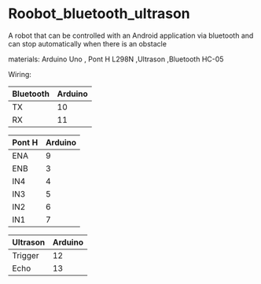 # Roobot_bluetooth_ultrason
 A robot that can be controlled with an Android application via bluetooth and can stop automatically when there is an obstacle

materials: Arduino Uno , Pont H L298N ,Ultrason ,Bluetooth HC-05

Wiring:


| Bluetooth  |    Arduino    |
| ---------- | ------------- |
| TX         |   10          |
| RX         |   11          |



| Pont H     |    Arduino    |
| ---------- | ------------- |
| ENA        |    9          |
| ENB        |    3          |
| IN4        |    4          |
| IN3        |    5          |  
| IN2        |    6          |  
| IN1        |    7          |
  
  
  
  
 | Ultrason      |            Arduino |
| ---------- | ------------- |
| Trigger    |                 12   |
| Echo                    |    13   |
